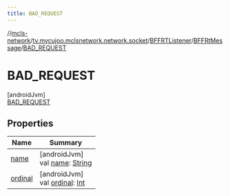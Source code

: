 ```yaml
---
title: BAD_REQUEST
---
```

//[mcls-network](../../../../../index.html)/[tv.mycujoo.mclsnetwork.network.socket](../../../index.html)/[BFFRTListener](../../index.html)/[BFFRtMessage](../index.html)/[BAD_REQUEST](index.html)



# BAD_REQUEST



[androidJvm]\
[BAD_REQUEST](index.html)



## Properties


| Name | Summary |
|---|---|
| [name](../-d-e-b-u-g/index.html#-372974862%2FProperties%2F-506170386) | [androidJvm]<br>val [name](../-d-e-b-u-g/index.html#-372974862%2FProperties%2F-506170386): [String](https://kotlinlang.org/api/latest/jvm/stdlib/kotlin/-string/index.html) |
| [ordinal](../-d-e-b-u-g/index.html#-739389684%2FProperties%2F-506170386) | [androidJvm]<br>val [ordinal](../-d-e-b-u-g/index.html#-739389684%2FProperties%2F-506170386): [Int](https://kotlinlang.org/api/latest/jvm/stdlib/kotlin/-int/index.html) |

